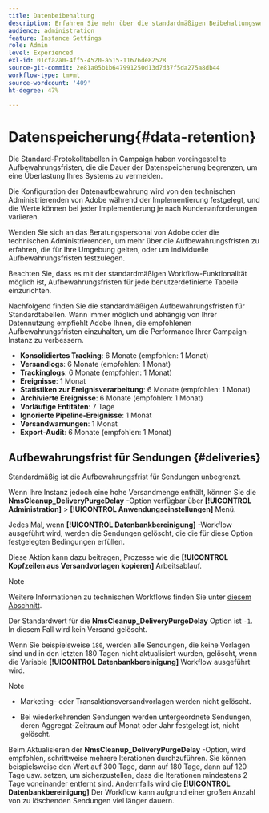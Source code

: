 ```yaml
---
title: Datenbeibehaltung
description: Erfahren Sie mehr über die standardmäßigen Beibehaltungswerte für Standardtabellen
audience: administration
feature: Instance Settings
role: Admin
level: Experienced
exl-id: 01cfa2a0-4ff5-4520-a515-11676de82528
source-git-commit: 2e81a05b1b647991250d13d7d37f5da275a8db44
workflow-type: tm+mt
source-wordcount: '409'
ht-degree: 47%

---
```


# Datenspeicherung{#data-retention}

Die Standard-Protokolltabellen in Campaign haben voreingestellte Aufbewahrungsfristen, die die Dauer der Datenspeicherung begrenzen, um eine Überlastung Ihres Systems zu vermeiden.

Die Konfiguration der Datenaufbewahrung wird von den technischen Administrierenden von Adobe während der Implementierung festgelegt, und die Werte können bei jeder Implementierung je nach Kundenanforderungen variieren.

Wenden Sie sich an das Beratungspersonal von Adobe oder die technischen Administrierenden, um mehr über die Aufbewahrungsfristen zu erfahren, die für Ihre Umgebung gelten, oder um individuelle Aufbewahrungsfristen festzulegen.

Beachten Sie, dass es mit der standardmäßigen Workflow-Funktionalität möglich ist, Aufbewahrungsfristen für jede benutzerdefinierte Tabelle einzurichten.

Nachfolgend finden Sie die standardmäßigen Aufbewahrungsfristen für Standardtabellen. Wann immer möglich und abhängig von Ihrer Datennutzung empfiehlt Adobe Ihnen, die empfohlenen Aufbewahrungsfristen einzuhalten, um die Performance Ihrer Campaign-Instanz zu verbessern.

* **Konsolidiertes Tracking**: 6 Monate (empfohlen: 1 Monat)
* **Versandlogs**: 6 Monate (empfohlen: 1 Monat)
* **Trackinglogs**: 6 Monate (empfohlen: 1 Monat)
* **Ereignisse**: 1 Monat
* **Statistiken zur Ereignisverarbeitung**: 6 Monate (empfohlen: 1 Monat)
* **Archivierte Ereignisse**: 6 Monate (empfohlen: 1 Monat)
* **Vorläufige Entitäten**: 7 Tage
* **Ignorierte Pipeline-Ereignisse**: 1 Monat
* **Versandwarnungen**: 1 Monat
* **Export-Audit**: 6 Monate (empfohlen: 1 Monat)

## Aufbewahrungsfrist für Sendungen {#deliveries}

Standardmäßig ist die Aufbewahrungsfrist für Sendungen unbegrenzt.

Wenn Ihre Instanz jedoch eine hohe Versandmenge enthält, können Sie die **NmsCleanup_DeliveryPurgeDelay** -Option verfügbar über **[!UICONTROL Administration]** > **[!UICONTROL Anwendungseinstellungen]** Menü.

Jedes Mal, wenn **[!UICONTROL Datenbankbereinigung]** -Workflow ausgeführt wird, werden die Sendungen gelöscht, die die für diese Option festgelegten Bedingungen erfüllen.

Diese Aktion kann dazu beitragen, Prozesse wie die **[!UICONTROL Kopfzeilen aus Versandvorlagen kopieren]** Arbeitsablauf.

>[!NOTE]
>
>Weitere Informationen zu technischen Workflows finden Sie unter [diesem Abschnitt](technical-workflows.md).


Der Standardwert für die **NmsCleanup_DeliveryPurgeDelay** Option ist `-1`. In diesem Fall wird kein Versand gelöscht.

Wenn Sie beispielsweise `180`, werden alle Sendungen, die keine Vorlagen sind und in den letzten 180 Tagen nicht aktualisiert wurden, gelöscht, wenn die Variable **[!UICONTROL Datenbankbereinigung]** Workflow ausgeführt wird.

>[!NOTE]
>
>* Marketing- oder Transaktionsversandvorlagen werden nicht gelöscht.
>
>* Bei wiederkehrenden Sendungen werden untergeordnete Sendungen, deren Aggregat-Zeitraum auf Monat oder Jahr festgelegt ist, nicht gelöscht.

Beim Aktualisieren der **NmsCleanup_DeliveryPurgeDelay** -Option, wird empfohlen, schrittweise mehrere Iterationen durchzuführen. Sie können beispielsweise den Wert auf 300 Tage, dann auf 180 Tage, dann auf 120 Tage usw. setzen, um sicherzustellen, dass die Iterationen mindestens 2 Tage voneinander entfernt sind. Andernfalls wird die **[!UICONTROL Datenbankbereinigung]** Der Workflow kann aufgrund einer großen Anzahl von zu löschenden Sendungen viel länger dauern.

